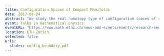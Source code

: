 ```yaml
---
title: Configuration Spaces of Compact Manifolds
date: 2017-08-24
abstract: "We study the real homotopy type of configuration spaces of smooth compact manifolds with and without boundary. We provide an explicit real model of these configuration spaces for closed manifolds and a large class of manifolds with boundary, and we show that it only depends on the real homotopy type of the manifold. We moreover study the action of the little disks operads and the Swiss-cheese operads on the configuration spaces of framed manifolds, and we prove that our model is compatible with them."
event: Talks in mathematical physics
eventURL: "https://www.math.ethz.ch/news-and-events/events/research-seminars/talks-in-mathematical-physics.html?s=hs17"
location: ETH Zürich
selected: false
urls:
  slides: config_boundary.pdf
---
```

